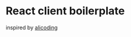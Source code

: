 # React client boilerplate


inspired by [alicoding](https://github.com/alicoding/react-webpack-babel)
